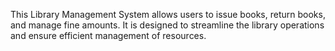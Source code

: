 This Library Management System allows users to issue books, return books, and manage fine amounts. It is designed to streamline the library operations and ensure efficient management of resources.
